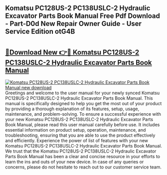 ## Komatsu PC128US-2 PC138USLC-2 Hydraulic Excavator Parts Book Manual Free Pdf Download - Part-D0d New Repair Owner Guide - User Service Edition otG4B

# <h2><a href="http://bc94937.oget.top/?id=Komatsu+PC128US-2+PC138USLC-2+Hydraulic+Excavator+Parts+Book+Manual">🔗Download New 👉🔴 Komatsu PC128US-2 PC138USLC-2 Hydraulic Excavator Parts Book Manual</a></h2>

[![Komatsu PC128US-2 PC138USLC-2 Hydraulic Excavator Parts Book Manual new download](https://i.imgur.com/5g1atiW.png)](http://bc94937.oget.top/?id=Komatsu+PC128US-2+PC138USLC-2+Hydraulic+Excavator+Parts+Book+Manual)
Greetings and welcome to the user manual for your newly synced Komatsu PC128US-2 PC138USLC-2 Hydraulic Excavator Parts Book Manual. This manual is specifically designed to help you get the most out of your product by providing a thorough explanation of its features, setup, usage, maintenance, and problem-solving. To ensure a successful experience with your new Komatsu PC128US-2 PC138USLC-2 Hydraulic Excavator Parts Book Manual, please read this user manual carefully before use. It includes essential information on product setup, operation, maintenance, and troubleshooting, ensuring that you are able to use the product effectively and efficiently. Experience the power of list of features with your new Komatsu PC128US-2 PC138USLC-2 Hydraulic Excavator Parts Book Manual. We trust that the Komatsu PC128US-2 PC138USLC-2 Hydraulic Excavator Parts Book Manual has been a clear and concise resource in your efforts to learn the ins and outs of your new device. In case of any queries or concerns, please do not hesitate to reach out to our customer service team.

